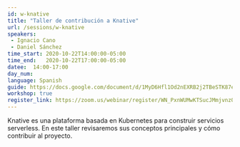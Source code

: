```yaml
---
id: w-knative
title: "Taller de contribución a Knative"
url: /sessions/w-knative
speakers:
 - Ignacio Cano
 - Daniel Sánchez
time_start: 2020-10-22T14:00:00-05:00
time_end:   2020-10-22T17:00:00-05:00
datee:  14:00-17:00
day_num: 
language: Spanish
guide: https://docs.google.com/document/d/1MyD6Hfl1Od2nEXRB2j2TBeSTK87etPl9k8ltqXeiBwY/edit?usp=sharing
workshop: true
register_link: https://zoom.us/webinar/register/WN_PxnWUMwKTSucJMmjvnzO7Q
---
```


Knative es una plataforma basada en Kubernetes para construir servicios serverless. En este taller revisaremos sus conceptos principales y cómo contribuir al proyecto.
